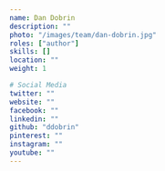```yaml
---
name: Dan Dobrin
description: ""
photo: "/images/team/dan-dobrin.jpg"
roles: ["author"]
skills: []
location: ""
weight: 1

# Social Media 
twitter: ""
website: ""
facebook: ""
linkedin: ""
github: "ddobrin"
pinterest: ""
instagram: ""
youtube: ""
---
```


<!--more-->

